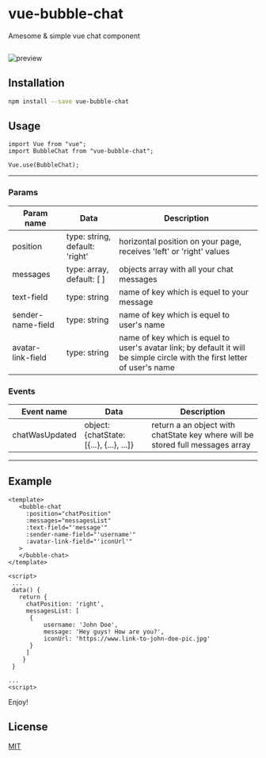 # vue-bubble-chat

Amesome & simple vue chat component

<a href="https://github.com/vadymsem/vue-bubble-chat" target="\_parent" rel="nofollow">
  <img alt="" src="https://img.shields.io/github/stars/vadymsem/vue-bubble-chat.svg?style=social&amp;label=Star">
</a>

![preview](https://media.giphy.com/media/hrSR25LGrBp8lco4tO/giphy.gif)


## Installation

```bash
npm install --save vue-bubble-chat
```

## Usage

```vue
import Vue from "vue";
import BubbleChat from "vue-bubble-chat";

Vue.use(BubbleChat);
```

-----------------------------------------------------------------------
### Params

| Param name  | Data | Description |
| ------------- | ------------- |------------- |
| position  | type: string, default: 'right'  | horizontal position on your page, receives 'left' or 'right' values  |
| messages  | type: array, default: [ ] | objects array with all your chat messages  |
| text-field  | type: string  | name of key which is equel to your message  |
| sender-name-field  |  type: string  | name of key which is equel to user's name  |
| avatar-link-field  | type: string  | name of key which is equel to user's avatar link; by default it will be simple circle with the first letter of user's name  |

### Events

| Event name  | Data | Description
| ------------- | ------------- |------------- |
| chatWasUpdated  | object:  {chatState: [{...}, {...}, ...]}  |  return a an object with chatState key where will be stored full messages array

-----------------------------------------------------------------------

## Example
```vue
<template>
   <bubble-chat
     :position="chatPosition"
     :messages="messagesList"
     :text-field="'message'"
     :sender-name-field="'username'"
     :avatar-link-field="'iconUrl'"
   >
   </bubble-chat>
</template>

<script>
 ...
 data() {
   return {
     chatPosition: 'right',
     messagesList: [
      {
          username: 'John Doe',
          message: 'Hey guys! How are you?',
          iconUrl: 'https://www.link-to-john-doe-pic.jpg'
      }
     ]
    }
 }

...
<script>
```

Enjoy!

## License
[MIT](https://choosealicense.com/licenses/mit/)